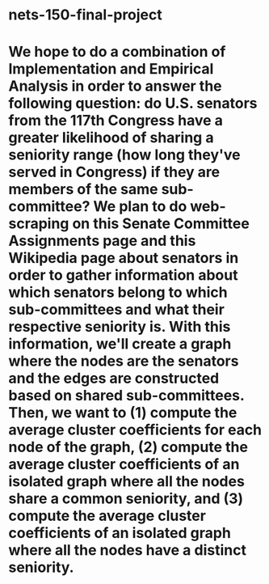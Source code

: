 # nets-150-final-project 

# We hope to do a combination of Implementation and Empirical Analysis in order to answer the following question: do U.S. senators from the 117th Congress have a greater likelihood of sharing a seniority range (how long they've served in Congress) if they are members of the same sub-committee? We plan to do web-scraping on this Senate Committee Assignments page and this Wikipedia page about senators in order to gather information about which senators belong to which sub-committees and what their respective seniority is. With this information, we'll create a graph where the nodes are the senators and the edges are constructed based on shared sub-committees. Then, we want to (1) compute the average cluster coefficients for each node of the graph, (2) compute the average cluster coefficients of an isolated graph where all the nodes share a common seniority, and (3) compute the average cluster coefficients of an isolated graph where all the nodes have a distinct seniority. 
